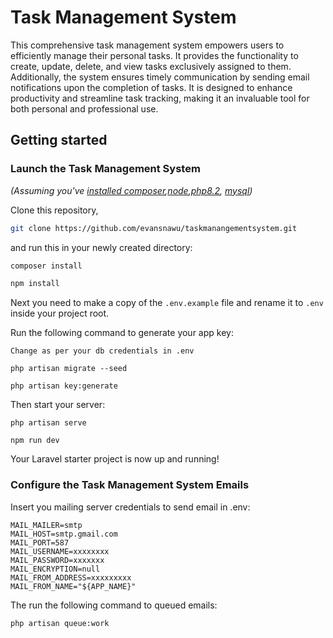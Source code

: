# Task Management System

This comprehensive task management system empowers users to efficiently manage their personal tasks. It provides the functionality to create, update, delete, and view tasks exclusively assigned to them. Additionally, the system ensures timely communication by sending email notifications upon the completion of tasks. It is designed to enhance productivity and streamline task tracking, making it an invaluable tool for both personal and professional use.

## Getting started

### Launch the Task Management System

_(Assuming you've [installed composer](https://laravel.com/docs/11.x),[node](https://nodejs.org/en/learn/getting-started/how-to-install-nodejs),[php8.2](https://www.php.net/manual/en/install.php), [mysql](https://dev.mysql.com/doc/mysql-installation-excerpt/5.7/en/))_

Clone this repository, 
```bash
git clone https://github.com/evansnawu/taskmanangementsystem.git
```
and run this in your newly created directory:

```bash
composer install
```

```bash
npm install
```

Next you need to make a copy of the `.env.example` file and rename it to `.env` inside your project root.

Run the following command to generate your app key:

```
Change as per your db credentials in .env

php artisan migrate --seed
```

```
php artisan key:generate
```

Then start your server:

```
php artisan serve

npm run dev
```

Your Laravel starter project is now up and running!

### Configure the Task Management System Emails

Insert you mailing server credentials to send email in .env:

```
MAIL_MAILER=smtp
MAIL_HOST=smtp.gmail.com
MAIL_PORT=587
MAIL_USERNAME=xxxxxxxx
MAIL_PASSWORD=xxxxxxx
MAIL_ENCRYPTION=null
MAIL_FROM_ADDRESS=xxxxxxxxx
MAIL_FROM_NAME="${APP_NAME}"

```
The run the following command to queued emails:

```
php artisan queue:work
```
